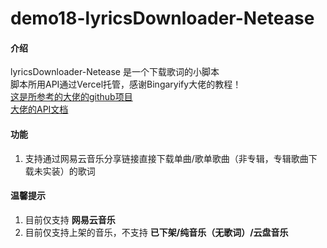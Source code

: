 # demo18-lyricsDownloader-Netease

#### 介绍
lyricsDownloader-Netease 是一个下载歌词的小脚本  
脚本所用API通过Vercel托管，感谢Bingaryify大佬的教程！  
[这是所参考的大佬的github项目](https://github.com/Binaryify/NeteaseCloudMusicApi)  
[大佬的API文档](https://binaryify.github.io/NeteaseCloudMusicApi/#/)

#### 功能
1. 支持通过网易云音乐分享链接直接下载单曲/歌单歌曲（非专辑，专辑歌曲下载未实装）的歌词  

#### 温馨提示
1. 目前仅支持 **网易云音乐** 
2. 目前仅支持上架的音乐，不支持 **已下架/纯音乐（无歌词）/云盘音乐** 